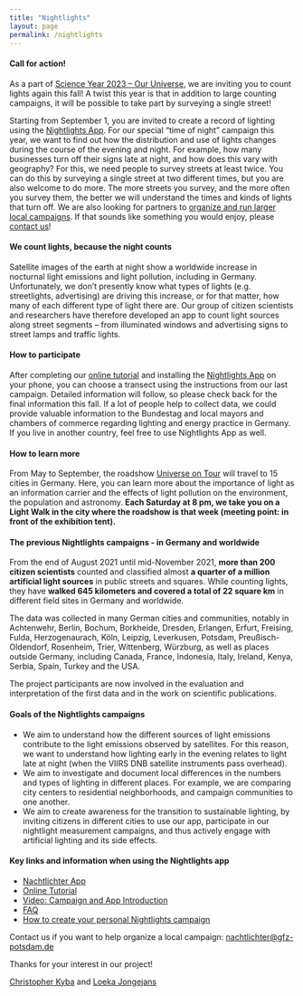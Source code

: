 ```yaml
---
title: "Nightlights"
layout: page
permalink: /nightlights
---
```


#### **Call for action!**
As a part of [Science Year 2023 – Our Universe](https://www.wissenschaftsjahr.de/2023/english), we are inviting you to count lights again this fall! A twist this year is that in addition to large counting campaigns, it will be possible to take part by surveying a single street!

Starting from September 1, you are invited to create a record of lighting using the [Nightlights App](https://lichter.nachtlicht-buehne.de/). For our special “time of night” campaign this year, we want to find out how the distribution and use of lights changes during the course of the evening and night. For example, how many businesses turn off their signs late at night, and how does this vary with geography? For this, we need people to survey streets at least twice. You can do this by surveying a single street at two different times, but you are also welcome to do more. The more streets you survey, and the more often you survey them, the better we will understand the times and kinds of lights that turn off. We are also looking for partners to [organize and run larger local campaigns](https://nachtlicht-buehne.de/assets/docs/EN_mini_Nachtlichter_campaign.pdf). If that sounds like something you would enjoy, please [contact us](mailto:nachtlichter@gfz-potsdam.de)!

#### **We count lights, because the night counts**
Satellite images of the earth at night show a worldwide increase in nocturnal light emissions and light pollution, including in Germany. Unfortunately, we don’t presently know what types of lights (e.g. streetlights, advertising) are driving this increase, or for that matter, how many of each different type of light there are. Our group of citizen scientists and researchers have therefore developed an app to count light sources along street segments – from illuminated windows and advertising signs to street lamps and traffic lights.

#### **How to participate**
After completing our [online tutorial](https://nachtlicht-buehne.de/assets/docs/nl_tutorial_en/tutorial.html) and installing the [Nightlights App](https://lichter.nachtlicht-buehne.de/) on your phone, you can choose a transect using the instructions from our last campaign. Detailed information will follow, so please check back for the final information this fall. If a lot of people help to collect data, we could provide valuable information to the Bundestag and local mayors and chambers of commerce regarding lighting and energy practice in Germany. If you live in another country, feel free to use Nightlights App as well.

#### **How to learn more** 
From May to September, the roadshow [Universe on Tour](https://www.wissenschaftsjahr.de/2023/universe-on-tour) will travel to 15 cities in Germany. Here, you can learn more about the importance of light as an information carrier and the effects of light pollution on the environment, the population and astronomy. **Each Saturday at 8 pm, we take you on a Light Walk in the city where the roadshow is that week (meeting point: in front of the exhibition tent).**

#### **The previous Nightlights campaigns - in Germany and worldwide**
From the end of August 2021 until mid-November 2021, **more than 200 citizen scientists** counted and classified almost **a quarter of a million artificial light sources** in public streets and squares. While counting lights, they have **walked 645 kilometers and covered a total of 22 square km** in different field sites in Germany and worldwide.

The data was collected in many German cities and communities, notably in Achtenwehr, Berlin, Bochum, Borkheide, Dresden, Erlangen, Erfurt, Freising, Fulda, Herzogenaurach, Köln, Leipzig, Leverkusen, Potsdam, Preußisch-Oldendorf, Rosenheim, Trier, Wittenberg, Würzburg, as well as places outside Germany, including Canada, France, Indonesia, Italy, Ireland, Kenya, Serbia, Spain, Turkey and the USA.

The project participants are now involved in the evaluation and interpretation of the first data and in the work on scientific publications.

#### **Goals of the Nightlights campaigns**
-	We aim to understand how the different sources of light emissions contribute to the light emissions observed by satellites. For this reason, we want to understand how lighting early in the evening relates to light late at night (when the VIIRS DNB satellite instruments pass overhead).
-	We aim to investigate and document local differences in the numbers and types of lighting in different places. For example, we are comparing city centers to residential neighborhoods, and campaign communities to one another.
-	We aim to create awareness for the transition to sustainable lighting, by inviting citizens in different cities to use our app, participate in our nightlight measurement campaigns, and thus actively engage with artificial lighting and its side effects.

#### **Key links and information when using the Nightlights app**
- [Nachtlichter App](https://lichter.nachtlicht-buehne.de/)
- [Online Tutorial](/assets/docs/nl_tutorial_en/tutorial.html)
- [Video: Campaign and App Introduction](https://youtu.be/kmELeomAxts)
- [FAQ](https://docs.google.com/document/d/1Iaj1G3uAXcaUdEQEBfNktKA9AV2gCoMHwh-mUMZ8Mtc/edit#)
- [How to create your personal Nightlights campaign](/assets/docs/EN_mini_Nachtlichter_campaign.pdf)

Contact us if you want to help organize a local campaign: [nachtlichter@gfz-potsdam.de](mailto:nachtlichter@gfz-potsdam.de)

Thanks for your interest in our project!

[Christopher Kyba](https://www.geographie.ruhr-uni-bochum.de/mitarbeiter/christopher_kyba_00328.html.de) and [Loeka Jongejans](https://www.geographie.ruhr-uni-bochum.de/mitarbeiter/loeka_jongejans_00388.html.de)
